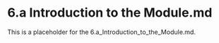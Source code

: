# 6.a Introduction to the Module.md

This is a placeholder for the 6.a_Introduction_to_the_Module.md.